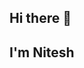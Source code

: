 ## Hi there 👋
## I'm Nitesh
<!--
**mrxnitesh/mrxnitesh** is a ✨ _special_ ✨ repository because its `README.md` (this file) appears on your GitHub profile.

Here are some ideas to get you started:

- 🔭 I’m currently working on ...
- 🌱 I’m currently learning Web Dev
- 👯 I’m looking to collaborate on Open Source Projects
- 🤔 I’m looking for help with to building something interesting
- 💬 Ask me about development query
- 📫 Follow me on Instagram: @mrx.nitesh
- 😄 Pronouns: He/Him
- ⚡ Fun fact: I'm Linux Fan Boy
-->
